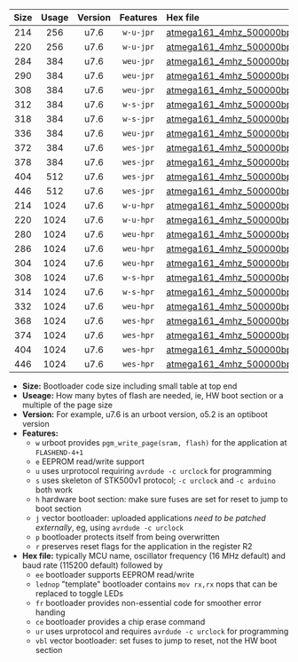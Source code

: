|Size|Usage|Version|Features|Hex file|
|:-:|:-:|:-:|:-:|:--|
|214|256|u7.6|`w-u-jpr`|[atmega161_4mhz_500000bps_ur_vbl.hex](https://raw.githubusercontent.com/stefanrueger/urboot/main/bootloaders/atmega161/fcpu_4mhz/500000_bps/atmega161_4mhz_500000bps_ur_vbl.hex)|
|220|256|u7.6|`w-u-jpr`|[atmega161_4mhz_500000bps_lednop_ur_vbl.hex](https://raw.githubusercontent.com/stefanrueger/urboot/main/bootloaders/atmega161/fcpu_4mhz/500000_bps/atmega161_4mhz_500000bps_lednop_ur_vbl.hex)|
|284|384|u7.6|`weu-jpr`|[atmega161_4mhz_500000bps_ee_ur_vbl.hex](https://raw.githubusercontent.com/stefanrueger/urboot/main/bootloaders/atmega161/fcpu_4mhz/500000_bps/atmega161_4mhz_500000bps_ee_ur_vbl.hex)|
|290|384|u7.6|`weu-jpr`|[atmega161_4mhz_500000bps_ee_lednop_ur_vbl.hex](https://raw.githubusercontent.com/stefanrueger/urboot/main/bootloaders/atmega161/fcpu_4mhz/500000_bps/atmega161_4mhz_500000bps_ee_lednop_ur_vbl.hex)|
|308|384|u7.6|`weu-jpr`|[atmega161_4mhz_500000bps_ee_lednop_fr_ur_vbl.hex](https://raw.githubusercontent.com/stefanrueger/urboot/main/bootloaders/atmega161/fcpu_4mhz/500000_bps/atmega161_4mhz_500000bps_ee_lednop_fr_ur_vbl.hex)|
|312|384|u7.6|`w-s-jpr`|[atmega161_4mhz_500000bps_vbl.hex](https://raw.githubusercontent.com/stefanrueger/urboot/main/bootloaders/atmega161/fcpu_4mhz/500000_bps/atmega161_4mhz_500000bps_vbl.hex)|
|318|384|u7.6|`w-s-jpr`|[atmega161_4mhz_500000bps_lednop_vbl.hex](https://raw.githubusercontent.com/stefanrueger/urboot/main/bootloaders/atmega161/fcpu_4mhz/500000_bps/atmega161_4mhz_500000bps_lednop_vbl.hex)|
|336|384|u7.6|`weu-jpr`|[atmega161_4mhz_500000bps_ee_lednop_fr_ce_ur_vbl.hex](https://raw.githubusercontent.com/stefanrueger/urboot/main/bootloaders/atmega161/fcpu_4mhz/500000_bps/atmega161_4mhz_500000bps_ee_lednop_fr_ce_ur_vbl.hex)|
|372|384|u7.6|`wes-jpr`|[atmega161_4mhz_500000bps_ee_vbl.hex](https://raw.githubusercontent.com/stefanrueger/urboot/main/bootloaders/atmega161/fcpu_4mhz/500000_bps/atmega161_4mhz_500000bps_ee_vbl.hex)|
|378|384|u7.6|`wes-jpr`|[atmega161_4mhz_500000bps_ee_lednop_vbl.hex](https://raw.githubusercontent.com/stefanrueger/urboot/main/bootloaders/atmega161/fcpu_4mhz/500000_bps/atmega161_4mhz_500000bps_ee_lednop_vbl.hex)|
|404|512|u7.6|`wes-jpr`|[atmega161_4mhz_500000bps_ee_lednop_fr_vbl.hex](https://raw.githubusercontent.com/stefanrueger/urboot/main/bootloaders/atmega161/fcpu_4mhz/500000_bps/atmega161_4mhz_500000bps_ee_lednop_fr_vbl.hex)|
|446|512|u7.6|`wes-jpr`|[atmega161_4mhz_500000bps_ee_lednop_fr_ce_vbl.hex](https://raw.githubusercontent.com/stefanrueger/urboot/main/bootloaders/atmega161/fcpu_4mhz/500000_bps/atmega161_4mhz_500000bps_ee_lednop_fr_ce_vbl.hex)|
|214|1024|u7.6|`w-u-hpr`|[atmega161_4mhz_500000bps_ur.hex](https://raw.githubusercontent.com/stefanrueger/urboot/main/bootloaders/atmega161/fcpu_4mhz/500000_bps/atmega161_4mhz_500000bps_ur.hex)|
|220|1024|u7.6|`w-u-hpr`|[atmega161_4mhz_500000bps_lednop_ur.hex](https://raw.githubusercontent.com/stefanrueger/urboot/main/bootloaders/atmega161/fcpu_4mhz/500000_bps/atmega161_4mhz_500000bps_lednop_ur.hex)|
|280|1024|u7.6|`weu-hpr`|[atmega161_4mhz_500000bps_ee_ur.hex](https://raw.githubusercontent.com/stefanrueger/urboot/main/bootloaders/atmega161/fcpu_4mhz/500000_bps/atmega161_4mhz_500000bps_ee_ur.hex)|
|286|1024|u7.6|`weu-hpr`|[atmega161_4mhz_500000bps_ee_lednop_ur.hex](https://raw.githubusercontent.com/stefanrueger/urboot/main/bootloaders/atmega161/fcpu_4mhz/500000_bps/atmega161_4mhz_500000bps_ee_lednop_ur.hex)|
|304|1024|u7.6|`weu-hpr`|[atmega161_4mhz_500000bps_ee_lednop_fr_ur.hex](https://raw.githubusercontent.com/stefanrueger/urboot/main/bootloaders/atmega161/fcpu_4mhz/500000_bps/atmega161_4mhz_500000bps_ee_lednop_fr_ur.hex)|
|308|1024|u7.6|`w-s-hpr`|[atmega161_4mhz_500000bps.hex](https://raw.githubusercontent.com/stefanrueger/urboot/main/bootloaders/atmega161/fcpu_4mhz/500000_bps/atmega161_4mhz_500000bps.hex)|
|314|1024|u7.6|`w-s-hpr`|[atmega161_4mhz_500000bps_lednop.hex](https://raw.githubusercontent.com/stefanrueger/urboot/main/bootloaders/atmega161/fcpu_4mhz/500000_bps/atmega161_4mhz_500000bps_lednop.hex)|
|332|1024|u7.6|`weu-hpr`|[atmega161_4mhz_500000bps_ee_lednop_fr_ce_ur.hex](https://raw.githubusercontent.com/stefanrueger/urboot/main/bootloaders/atmega161/fcpu_4mhz/500000_bps/atmega161_4mhz_500000bps_ee_lednop_fr_ce_ur.hex)|
|368|1024|u7.6|`wes-hpr`|[atmega161_4mhz_500000bps_ee.hex](https://raw.githubusercontent.com/stefanrueger/urboot/main/bootloaders/atmega161/fcpu_4mhz/500000_bps/atmega161_4mhz_500000bps_ee.hex)|
|374|1024|u7.6|`wes-hpr`|[atmega161_4mhz_500000bps_ee_lednop.hex](https://raw.githubusercontent.com/stefanrueger/urboot/main/bootloaders/atmega161/fcpu_4mhz/500000_bps/atmega161_4mhz_500000bps_ee_lednop.hex)|
|404|1024|u7.6|`wes-hpr`|[atmega161_4mhz_500000bps_ee_lednop_fr.hex](https://raw.githubusercontent.com/stefanrueger/urboot/main/bootloaders/atmega161/fcpu_4mhz/500000_bps/atmega161_4mhz_500000bps_ee_lednop_fr.hex)|
|446|1024|u7.6|`wes-hpr`|[atmega161_4mhz_500000bps_ee_lednop_fr_ce.hex](https://raw.githubusercontent.com/stefanrueger/urboot/main/bootloaders/atmega161/fcpu_4mhz/500000_bps/atmega161_4mhz_500000bps_ee_lednop_fr_ce.hex)|

- **Size:** Bootloader code size including small table at top end
- **Useage:** How many bytes of flash are needed, ie, HW boot section or a multiple of the page size
- **Version:** For example, u7.6 is an urboot version, o5.2 is an optiboot version
- **Features:**
  + `w` urboot provides `pgm_write_page(sram, flash)` for the application at `FLASHEND-4+1`
  + `e` EEPROM read/write support
  + `u` uses urprotocol requiring `avrdude -c urclock` for programming
  + `s` uses skeleton of STK500v1 protocol; `-c urclock` and `-c arduino` both work
  + `h` hardware boot section: make sure fuses are set for reset to jump to boot section
  + `j` vector bootloader: uploaded applications *need to be patched externally*, eg, using `avrdude -c urclock`
  + `p` bootloader protects itself from being overwritten
  + `r` preserves reset flags for the application in the register R2
- **Hex file:** typically MCU name, oscillator frequency (16 MHz default) and baud rate (115200 default) followed by
  + `ee` bootloader supports EEPROM read/write
  + `lednop` "template" bootloader contains `mov rx,rx` nops that can be replaced to toggle LEDs
  + `fr` bootloader provides non-essential code for smoother error handing
  + `ce` bootloader provides a chip erase command
  + `ur` uses urprotocol and requires `avrdude -c urclock` for programming
  + `vbl` vector bootloader: set fuses to jump to reset, not the HW boot section
